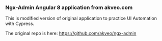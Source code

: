 ### Ngx-Admin Angular 8 application from akveo.com

This is modified version of original application to practice UI Automation with Cypress.

The original repo is here: https://github.com/akveo/ngx-admin
